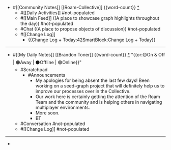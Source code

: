 - #[[Community Notes]] [[Roam-Collective]] {{word-count}} [*]([[rc]]) 
    - #[[Daily Activities]] #not-populated
    - #[[Main Feed]] ((A place to showcase graph highlights throughout the day)) #not-populated 
    - #Chat ((A place to propose objects of discussion)) #not-populated
    - #[[Change Log]]
        - {{Change Log + Today:42SmartBlock:Change Log + Today}}
- ---
- #[[My Daily Notes]] [[Brandon Toner]] {{word-count}} [*]([[bnt]]) "{{or:🟡On & Off | 🟠Away | ⚫️Offline | 🟢Online}}"
    - #Scratchpad 
        - #Announcements
            - My apologies for being absent the last few days! Been working on a seed-graph project that will definitely help us to improve our processes over in the Collective. 
            - Our work here is certainly getting the attention of the Roam Team and the community and is helping others in navigating multiplayer environments.
            - More soon.
            - BT
    - #Conversation #not-populated
    - #[[Change Log]] #not-populated
- ---
- 
